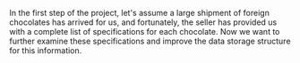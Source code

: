 In the first step of the project, let's assume a large shipment of foreign chocolates has arrived for us, and fortunately, the seller has provided us with a complete list of specifications for each chocolate. Now we want to further examine these specifications and improve the data storage structure for this information.
